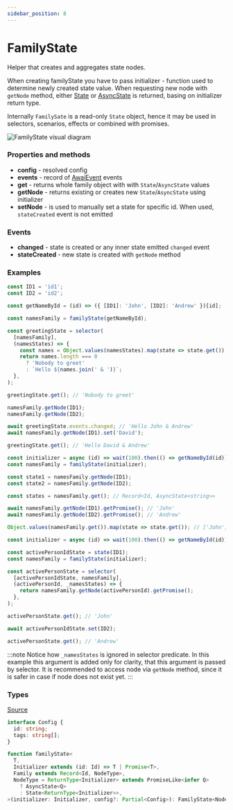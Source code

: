 ```yaml
---
sidebar_position: 8
---
```


# FamilyState

Helper that creates and aggregates state nodes.

When creating familyState you have to pass initializer - function used to determine newly created state value.
When requesting new node with `getNode` method, either [State](/state) or [AsyncState](/async-state) is returned, basing on initializer return type.

Internally `FamilySate` is a read-only `State` object, hence it may be used in selectors, scenarios, effects or combined with promises.

![FamilyState visual diagram](/diagrams/FamilyState.svg "FamilyState visual diagram")

### Properties and methods

- **config** - resolved config
- **events** - record of [AwaiEvent](/awai-event) events
- **get** - returns whole family object with with `State`/`AsyncState` values
- **getNode** - returns existing or creates new `State`/`AsyncState` using initializer
- **setNode** - is used to manually set a state for specific id. When used, `stateCreated` event is not emitted

### Events

- **changed** - state is created or any inner state emitted `changed` event
- **stateCreated** - new state is created with `getNode` method

### Examples

```ts title="Family of sync states"
const ID1 = 'id1';
const ID2 = 'id2';

const getNameById = (id) => ({ [ID1]: 'John', [ID2]: 'Andrew' })[id];

const namesFamily = familyState(getNameById);

const greetingState = selector(
  [namesFamily],
  (namesStates) => {
    const names = Object.values(namesStates).map(state => state.get());
    return names.length === 0
      ? 'Nobody to greet'
      : `Hello ${names.join(' & ')}`;
  },
);

greetingState.get(); // 'Nobody to greet'

namesFamily.getNode(ID1);
namesFamily.getNode(ID2);

await greetingState.events.changed; // 'Hello John & Andrew'
await namesFamily.getNode(ID1).set('David');

greetingState.get(); // 'Hello David & Andrew'
```


```ts title="Family of async states"
const initializer = async (id) => wait(100).then(() => getNameById(id));
const namesFamily = familyState(initializer);

const state1 = namesFamily.getNode(ID1);
const state2 = namesFamily.getNode(ID2);

const states = namesFamily.get(); // Record<Id, AsyncState<string>>

await namesFamily.getNode(ID1).getPromise(); // 'John'
await namesFamily.getNode(ID2).getPromise(); // 'Andrew'

Object.values(namesFamily.get()).map(state => state.get()); // ['John', 'Andrew']
```

```ts title="Async family usage with selector"
const initializer = async (id) => wait(100).then(() => getNameById(id));

const activePersonIdState = state(ID1);
const namesFamily = familyState(initializer);

const activePersonState = selector(
  [activePersonIdState, namesFamily],
  (activePersonId, _namesStates) => {
    return namesFamily.getNode(activePersonId).getPromise();
  },
);

activePersonState.get(); // 'John'

await activePersonIdState.set(ID2);

activePersonState.get(); // 'Andrew'
```

:::note
Notice how `_namesStates` is ignored in selector predicate. In this example this argument is added only for clarity, that this argument is passed by selector.
It is recommended to access node via `getNode` method, since it is safer in case if node does not exist yet.
:::

### Types

[Source](https://github.com/yuriyyakym/awai/blob/master/src/family-state/types.ts)

```ts
interface Config {
  id: string;
  tags: string[];
}

function familyState<
  T,
  Initializer extends (id: Id) => T | Promise<T>,
  Family extends Record<Id, NodeType>,
  NodeType = ReturnType<Initializer> extends PromiseLike<infer Q>
    ? AsyncState<Q>
    : State<ReturnType<Initializer>>,
>(initializer: Initializer, config?: Partial<Config>): FamilyState<NodeType>;
```
